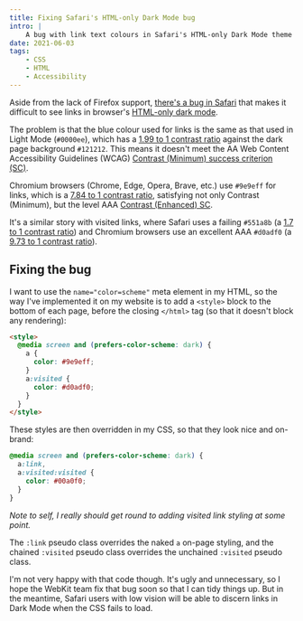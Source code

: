 ```yaml
---
title: Fixing Safari's HTML-only Dark Mode bug
intro: |
    A bug with link text colours in Safari's HTML-only Dark Mode theme means we need a bit of extra code. Here's how to patch things until it's fixed.
date: 2021-06-03
tags:
    - CSS
    - HTML
    - Accessibility
---
```


Aside from the lack of Firefox support, [there's a bug in Safari](https://bugs.webkit.org/show_bug.cgi?id=209851) that makes it difficult to see links in browser's [HTML-only dark mode](/blog/html-only-dark-mode).

The problem is that the blue colour used for links is the same as that used in Light Mode (`#0000ee`), which has a [1.99 to 1 contrast ratio](https://webaim.org/resources/contrastchecker/?fcolor=0000EE&bcolor=121212) against the dark page background `#121212`. This means it doesn't meet the AA Web Content Accessibility Guidelines (WCAG) [Contrast (Minimum) success criterion (SC)](https://www.w3.org/TR/WCAG21/#contrast-minimum).

Chromium browsers (Chrome, Edge, Opera, Brave, etc.) use `#9e9eff` for links, which is a [7.84 to 1 contrast ratio](https://webaim.org/resources/contrastchecker/?fcolor=9E9EFF&bcolor=121212), satisfying not only Contrast (Minimum), but the level AAA [Contrast (Enhanced) SC](https://www.w3.org/TR/WCAG21/#contrast-enhanced).

It's a similar story with visited links, where Safari uses a failing `#551a8b` (a [1.7 to 1 contrast ratio](https://webaim.org/resources/contrastchecker/?fcolor=551A8B&bcolor=121212)) and Chromium browsers use an excellent AAA `#d0adf0` (a [9.73 to 1 contrast ratio](https://webaim.org/resources/contrastchecker/?fcolor=D0ADF0&bcolor=121212)).


## Fixing the bug

I want to use the `name="color=scheme"` meta element in my HTML, so the way I've implemented it on my website is to add a `<style>` block to the bottom of each page, before the closing `</html>` tag (so that it doesn't block any rendering):

```html
<style>
  @media screen and (prefers-color-scheme: dark) {
    a {
      color: #9e9eff;
    }
    a:visited {
      color: #d0adf0;
    }
  }
</style>
```

These styles are then overridden in my CSS, so that they look nice and on-brand:

```css
@media screen and (prefers-color-scheme: dark) {
  a:link,
  a:visited:visited {
    color: #00a0f0;
  }
}
```

<i>Note to self, I really should get round to adding visited link styling at some point.</i>

The `:link` pseudo class overrides the naked `a` on-page styling, and the chained `:visited` pseudo class overrides the unchained `:visited` pseudo class.

I'm not very happy with that code though. It's ugly and unnecessary, so I hope the WebKit team fix that bug soon so that I can tidy things up. But in the meantime, Safari users with low vision will be able to discern links in Dark Mode when the CSS fails to load.

